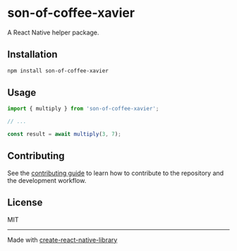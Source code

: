 # son-of-coffee-xavier

A React Native helper package.

## Installation

```sh
npm install son-of-coffee-xavier
```

## Usage


```js
import { multiply } from 'son-of-coffee-xavier';

// ...

const result = await multiply(3, 7);
```


## Contributing

See the [contributing guide](CONTRIBUTING.md) to learn how to contribute to the repository and the development workflow.

## License

MIT

---

Made with [create-react-native-library](https://github.com/callstack/react-native-builder-bob)
